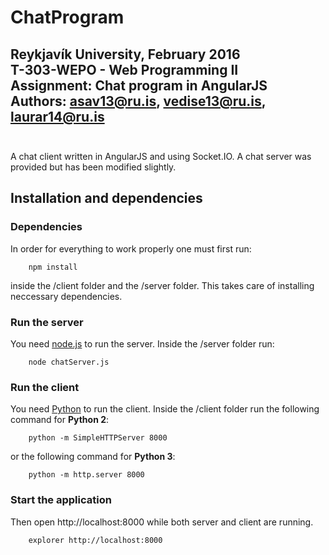 # ChatProgram
Reykjavík University, February 2016<br>
T-303-WEPO - Web Programming II<br>
Assignment: Chat program in AngularJS<br>
Authors: asav13@ru.is, vedise13@ru.is, laurar14@ru.is<br>
<br>
----
A chat client written in AngularJS and using Socket.IO. A chat server was provided but has been modified slightly.<br>
## Installation and dependencies
### Dependencies

In order for everything to work properly one must first run:
```
	npm install
```
inside the /client folder and the /server folder. This takes care of installing neccessary dependencies.

### Run the server
You need <a href="https://nodejs.org/en/download/">node.js</a> to run the server. Inside the /server folder run:
```
	node chatServer.js
```

### Run the client
You need <a href="https://www.python.org/downloads/">Python</a> to run the client. Inside the /client folder run the following command for  <b>Python 2</b>:
```
	python -m SimpleHTTPServer 8000
```
or the following command for <b>Python 3</b>:
```
	python -m http.server 8000
```

### Start the application
Then open http://localhost:8000 while both server and client are running.
```
	explorer http://localhost:8000
```
